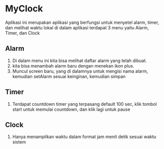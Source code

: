 # MyClock

Aplikasi ini merupakan aplikasi yang berfungsi untuk menyetel alarm, timer, dan melihat waktu lokal
di dalam aplikasi terdapat 3 menu yaitu Alarm, Timer, dan Clock
## Alarm
1. Di dalam menu ini kita bisa melihat daftar alarm yang telah dibuat.
2. kita bisa menambah alarm baru dengan menekan ikon plus.
3. Muncul screen baru, yang di dalamnya untuk mengisi nama alarm, kemudian setAlarm sesuai keinginan, kemudian simpan

## Timer
1. Terdapat countdown timer yang terpasang default 100 sec, klik tombol start untuk memulai countdown, dan klik lagi untuk pause

## Clock
1. Hanya menampilkan waktu dalam format jam menit detik sesuai waktu sistem 

